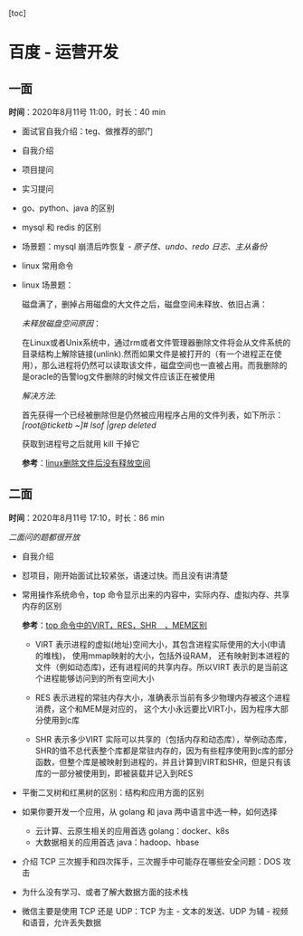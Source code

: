 [toc]

# 百度 - 运营开发

## 一面

**时间**：2020年8月11号 11:00，时长：40 min

- 面试官自我介绍：teg、做推荐的部门

- 自我介绍

- 项目提问

- 实习提问

- go、python、java 的区别

- mysql 和 redis 的区别

- 场景题：mysql 崩溃后咋恢复 - *原子性、undo、redo 日志、主从备份*

- linux 常用命令

- linux 场景题：

  磁盘满了，删掉占用磁盘的大文件之后，磁盘空间未释放、依旧占满：

  *未释放磁盘空间原因*：

  在Linux或者Unix系统中，通过rm或者文件管理器删除文件将会从文件系统的目录结构上解除链接(unlink).然而如果文件是被打开的（有一个进程正在使用），那么进程将仍然可以读取该文件，磁盘空间也一直被占用。而我删除的是oracle的告警log文件删除的时候文件应该正在被使用

  *解决方法*:

  首先获得一个已经被删除但是仍然被应用程序占用的文件列表，如下所示：
  *[root@ticketb ~]# lsof |grep deleted*

  获取到进程号之后就用 kill 干掉它

  **参考**：[linux删除文件后没有释放空间](https://blog.csdn.net/wyzxg/article/details/4971843)

## 二面

**时间**：2020年8月11号 17:10，时长：86 min

*二面问的题都很开放*

- 自我介绍

- 怼项目，刚开始面试比较紧张，语速过快。而且没有讲清楚

- 常用操作系统命令，top 命令显示出来的内容中，实际内存、虚拟内存、共享内存的区别

  **参考**：[top 命令中的VIRT，RES，SHR　，MEM区别](https://www.cnblogs.com/hustcpp/p/11097646.html)

  - VIRT 表示进程的虚拟(地址)空间大小，其包含进程实际使用的大小(申请的堆栈)， 使用mmap映射的大小，包括外设RAM， 还有映射到本进程的文件（例如动态库)，还有进程间的共享内存。所以VIRT 表示的是当前这个进程能够访问到的所有空间大小

  - RES 表示进程的常驻内存大小，准确表示当前有多少物理内存被这个进程消费，这个和MEM是对应的， 这个大小永远要比VIRT小，因为程序大部分使用到c库

  - SHR 表示多少VIRT 实际可以共享的（包括内存和动态库），举例动态库，SHR的值不总代表整个库都是常驻内存的，因为有些程序使用到c库的部分函数，但整个库是被映射到进程的，并且计算到VIRT和SHR，但是只有该库的一部分被使用到，即被装载并记入到RES

- 平衡二叉树和红黑树的区别：结构和应用方面的区别

- 如果你要开发一个应用，从 golang 和 java 两中语言中选一种，如何选择

  - 云计算、云原生相关的应用首选 golang：docker、k8s
  - 大数据相关的应用首选 java：hadoop、hbase

- 介绍 TCP 三次握手和四次挥手，三次握手中可能存在哪些安全问题：DOS 攻击

- 为什么没有学习、或者了解大数据方面的技术栈

- 微信主要是使用 TCP 还是 UDP：TCP 为主 - 文本的发送、UDP 为辅 - 视频和语音，允许丢失数据